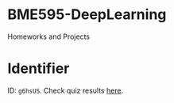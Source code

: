 # BME595-DeepLearning
Homeworks and Projects

# Identifier
ID: `g6hsUS`.
Check quiz results
    [here](https://engineering.purdue.edu/elab/class/quiz.txt).
